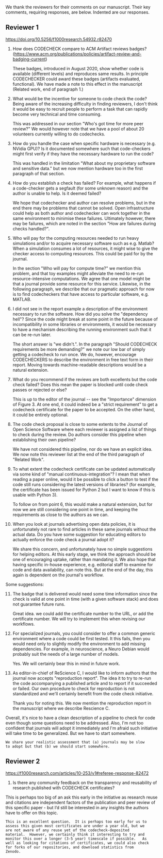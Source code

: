 We thank the reviewers for their comments on our manuscript.  Their
key comments, requiring responses, are below.  Indented are our responses.


## Reviewer 1

<https://doi.org/10.5256/f1000research.54932.r82470>



1. How does CODECHECK compare to ACM Artifact reviews badges?
(https://www.acm.org/publications/policies/artifact-review-and-badging-current)
 
    These badges, introduced in August 2020, show whether code is
    available (different levels) and reproduces same results.  In
    principle CODECHECKER could award these badges (artifacts
    evaluated, functional).  We have made a note to this effect in the
    manuscript (Related work, end of paragraph 1.)
 
2. What would be the incentive for someone to code check the code? Being
aware of the increasing difficulty in finding reviewers, I don't think
it would be easy to recruit people to perform a task that can rapidly
become very technical and time consuming.

    This was addressed in our section "Who's got time for more peer
    review?" We would however note that we have a pool of about 20
    volunteers currently willing to do codechecks.

3. How do you handle the case when specific hardware is necessary
(e.g. NVidia GPU)? Is it documented somewhere such that code-checkers
might first verify if they have the necessary hardware to run the
code?

    This was handled in the limitation "What about my proprietary
    software and sensitive data." but we now mention hardware too in
    the first paragraph of that section.
 
4. How do you establish a check has failed? For example, what happens if
a code-checker gets a segfault (for some unknown reason) and the
author is unable to help. Is it deemed failed?

    We hope that codechecker and author can resolve problems, but in
    the end there may be problems that cannot be solved.  Open
    infrastructure could help as both author and codechecker can work
    together in the same environment to minimise these failures.
    Ultimately however, there may be failures, which are noted in the
    section "How are failures during checks handled?".
 
5. Who will pay for the computing resources needed to run heavy
simulations and/or to acquire necessary software such as e.g. Matlab?
When a simulation consumes a lot of resources, it might wise to give
the checker access to computing resources. This could be paid for by
the journal.

    In the section "Who will pay for compute time?" we mention this
	problem, and that toy examples might alleviate the need to re-run
	resource-intensive computations.  We agree that one model might be
	that a journal provide some resource for this service.  Likewise,
	in the following paragraph, we describe that our pragmatic
	approach for now is to find codecheckers that have access to
	particular software, e.g. MATLAB.

 
6. I did not see in the report example a description of the environment
necessary to run the software. How did you solve the "dependency
hell"? Since the code might break at some point in the future because
of incompatibility in some libraries or environments, it would be
necessary to have a mechanism describing the running environment such
that it can be re-run later.

    The short answer is "we didn't.".  In the paragraph "Should
    CODECHECK requirements be more demanding?" we note our low bar of
    simply getting a codecheck to run once.  We do, however, encourage
    CODECHECKERS to describe the environment in free text form in
    their report.  Moving towards machine-readable descriptions would
    be a natural extension.

7. What do you recommend if the reviews are both excellents but the code
check failed? Does this mean the paper is blocked until code check
passes or rejected or else?


   This is up to the editor of the journal -- see the "Importance"
   dimension of Figure 3.  At one end, it could indeed be a "strict
   requirement" to get a codecheck certificate for the paper to be
   accepted.  On the other hand, it could be entirely optional.


8. The code check proposal is close to some extents to the Journal of
Open Science Software where each reviewer is assigned a list of things
to check during the review. Do authors consider this pipeline when
establishing their own pipeline?

   We have not considered this pipeline, nor do we have an explicit
   idea.  We now note this reviewer list  at the end of the third paragraph
   of "Related Work".
   
 
9. To what extent the codecheck certificate can be updated automatically
via some kind of "manual continuous-integration"? I mean that when
reading a paper online, would it be possible to click a button to test
if the code still runs considering the latest versions of libraries?
(for example, the certificate has been issued for Python 2 but I want
to know if this is usable with Python 3).

    To follow on from point 6, this would make a natural extension, but for
    now we are still considering one point in time, and keeping the
    requirements as close to the authors as we can.
 
10. When you look at journals advertising open data policies, it is
unfortunately not rare to find articles in these same journals without
the actual data. Do you have some suggestion for educating editors to
actually enforce the code check a journal adopt it?

    We share this concern, and unfortunately have no simple
    suggestions for helping editors.  At this early stage, we think
    the approach should be one of encouraging uptake, rather than
    mandating it.  We also hope that having specific in-house
    experience, e.g. editorial staff to examine for code and data
    availability, can note this.  But at the end of the day, this
    again is dependent on the journal's workflow.

    
Some suggestions:

11. The badge that is delivered would need some time information since the
check is valid at one point in time (with a given software stack) and
does not guarantee future runs.

    Great idea. we could add the certificate number to the URL, or add
    the certificate number.  We will try to implement this when
    revising our workflows.

 
12. For specialized journals, you could consider to offer a common generic
environment where a code could be first tested. It this fails, then
you would need only to slightly modify the environment to add missing
dependencies. For example, in neuroscience, a Neuro Debian would
probably suit the needs of a large number of models.

    Yes. We will certainly bear this in mind in future work.


13. As editor-in-chief of ReScience C, I would like to inform authors
that the journal now accepts "reproduction report". The idea it to try
to re-run the code accompanying a published article and to report if
it succeeded or failed. Our own procedure to check for reproduction is
not standardized and we'll certainly benefit from the code check
initiative.

    Thank you for noting this.  We now mention the reproduction report
    in the manuscript where we describe Rescience C.

Overall, it's nice to have a clean description of a pipeline to check
for code even though some questions need to be addressed. Also, I'm
not too confident that journals will adopt it immediately and I'm
afraid such initiative will take time to be generalized. But we have
to start somewhere.

    We share your realistic assessment that (a) journals may be slow
    to adopt but that (b) we should start somewhere.

## Reviewer 2
<https://f1000research.com/articles/10-253/v1#referee-response-82472>

1. Is there any community feedback on the transparency and
reusability of research published with CODECHECK certificates?

This is perhaps too big of an ask this early in the
initiative as research reuse and citations are independent factors of
the publication and peer review of this specific paper - but I’d still
be interested in any insights the authors have to offer on this topic.


    This is an excellent question.  It is perhaps too early for us to
	assess this given most certificates are under a year old, but we
	are not aware of any reuse yet of the codecheck-deposited
	material.  However, we certainly think it interesting to try and
	monitor this over a longer (3-5 year) timescale if possible.   As
	well as looking for citations of certificates, we could also check
	for forks of our repositories, and download statistics from
	Zenodo.

